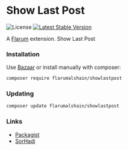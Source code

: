 # Show Last Post

![License](https://img.shields.io/badge/license-MIT-blue.svg) [![Latest Stable Version](https://img.shields.io/packagist/v/flarumalshain/showlastpost.svg)](https://packagist.org/packages/flarumalshain/showlastpost)

A [Flarum](http://flarum.org) extension. Show Last Post

### Installation

Use [Bazaar](https://discuss.flarum.org/d/5151-flagrow-bazaar-the-extension-marketplace) or install manually with composer:

```sh
composer require flarumalshain/showlastpost
```

### Updating

```sh
composer update flarumalshain/showlastpost
```

### Links

- [Packagist](https://packagist.org/packages/flarumalshain/showlastpost)
- [SorHadi](https://sorhadi.net)
